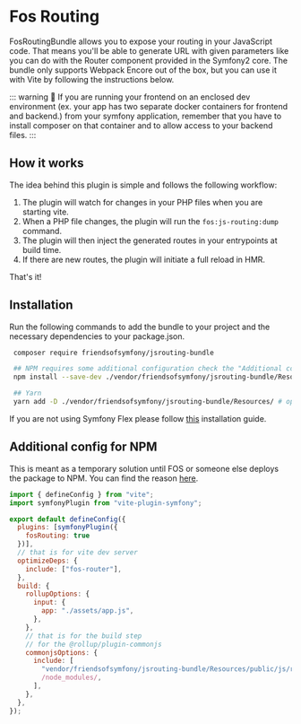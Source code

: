 # Fos Routing

FosRoutingBundle allows you to expose your routing in your JavaScript code. That means you'll be able to generate URL
with given parameters like you can do with the Router component provided in the Symfony2 core. The bundle only supports
Webpack Encore out of the box, but you can use it with Vite by following the instructions below.

::: warning
🧪 If you are running your frontend on an enclosed dev environment (ex. your app has two separate docker containers for
frontend and backend.) from your symfony application, remember that you have to install composer on that container and
to allow access to your backend files.
:::

## How it works

The idea behind this plugin is simple and follows the following workflow:

1. The plugin will watch for changes in your PHP files when you are starting vite.
2. When a PHP file changes, the plugin will run the `fos:js-routing:dump` command.
3. The plugin will then inject the generated routes in your entrypoints at build time.
4. If there are new routes, the plugin will initiate a full reload in HMR.

That's it!

## Installation

Run the following commands to add the bundle to your project and the necessary dependencies to your package.json.

```bash
 composer require friendsofsymfony/jsrouting-bundle

 ## NPM requires some additional configuration check the "Additional config for NPM" section below.
 npm install --save-dev ./vendor/friendsofsymfony/jsrouting-bundle/Resources/ # optional

 ## Yarn
 yarn add -D ./vendor/friendsofsymfony/jsrouting-bundle/Resources/ # optional
```

If you are not using Symfony Flex please
follow [this](https://github.com/FriendsOfSymfony/FOSJsRoutingBundle/blob/master/Resources/doc/installation.rst)
installation guide.

## Additional config for NPM

This is meant as a temporary solution until FOS or someone else deploys the package to NPM. You can find the reason
[here](https://github.com/lhapaipai/symfony-vite-dev/pull/24#issuecomment-2184814733).


```js
import { defineConfig } from "vite";
import symfonyPlugin from "vite-plugin-symfony";

export default defineConfig({
  plugins: [symfonyPlugin({
    fosRouting: true
  })],
  // that is for vite dev server
  optimizeDeps: {
    include: ["fos-router"],
  },
  build: {
    rollupOptions: {
      input: {
        app: "./assets/app.js",
      },
    },
    // that is for the build step
    // for the @rollup/plugin-commonjs
    commonjsOptions: {
      include: [
        "vendor/friendsofsymfony/jsrouting-bundle/Resources/public/js/router.js",
        /node_modules/,
      ],
    },
  },
});
```


